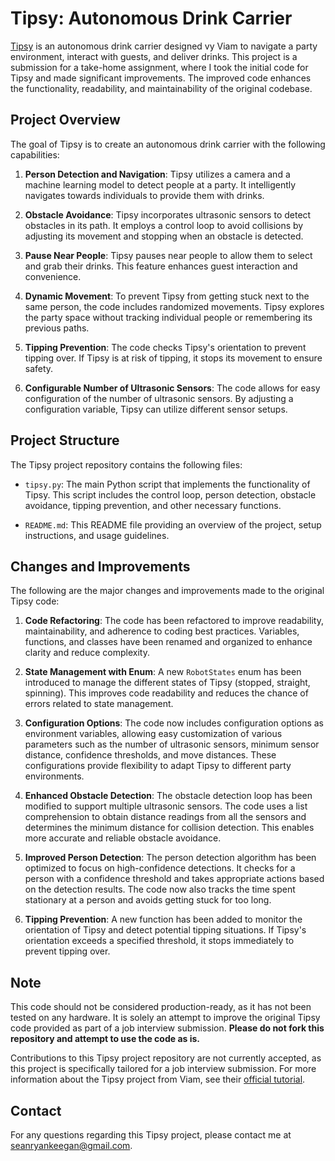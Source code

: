 # Tipsy: Autonomous Drink Carrier

[Tipsy](https://docs.viam.com/tutorials/projects/tipsy/) is an autonomous drink carrier designed vy Viam to navigate a party environment, interact with guests, and deliver drinks. This project is a submission for a take-home assignment, where I took the initial code for Tipsy and made significant improvements. The improved code enhances the functionality, readability, and maintainability of the original codebase.

## Project Overview

The goal of Tipsy is to create an autonomous drink carrier with the following capabilities:

1. **Person Detection and Navigation**: Tipsy utilizes a camera and a machine learning model to detect people at a party. It intelligently navigates towards individuals to provide them with drinks.

2. **Obstacle Avoidance**: Tipsy incorporates ultrasonic sensors to detect obstacles in its path. It employs a control loop to avoid collisions by adjusting its movement and stopping when an obstacle is detected.

3. **Pause Near People**: Tipsy pauses near people to allow them to select and grab their drinks. This feature enhances guest interaction and convenience.

4. **Dynamic Movement**: To prevent Tipsy from getting stuck next to the same person, the code includes randomized movements. Tipsy explores the party space without tracking individual people or remembering its previous paths.

5. **Tipping Prevention**: The code checks Tipsy's orientation to prevent tipping over. If Tipsy is at risk of tipping, it stops its movement to ensure safety.

6. **Configurable Number of Ultrasonic Sensors**: The code allows for easy configuration of the number of ultrasonic sensors. By adjusting a configuration variable, Tipsy can utilize different sensor setups.


## Project Structure

The Tipsy project repository contains the following files:

- `tipsy.py`: The main Python script that implements the functionality of Tipsy. This script includes the control loop, person detection, obstacle avoidance, tipping prevention, and other necessary functions.

- `README.md`: This README file providing an overview of the project, setup instructions, and usage guidelines.

## Changes and Improvements

The following are the major changes and improvements made to the original Tipsy code:

1. **Code Refactoring**: The code has been refactored to improve readability, maintainability, and adherence to coding best practices. Variables, functions, and classes have been renamed and organized to enhance clarity and reduce complexity.

2. **State Management with Enum**: A new `RobotStates` enum has been introduced to manage the different states of Tipsy (stopped, straight, spinning). This improves code readability and reduces the chance of errors related to state management.

3. **Configuration Options**: The code now includes configuration options as environment variables, allowing easy customization of various parameters such as the number of ultrasonic sensors, minimum sensor distance, confidence thresholds, and move distances. These configurations provide flexibility to adapt Tipsy to different party environments.

4. **Enhanced Obstacle Detection**: The obstacle detection loop has been modified to support multiple ultrasonic sensors. The code uses a list comprehension to obtain distance readings from all the sensors and determines the minimum distance for collision detection. This enables more accurate and reliable obstacle avoidance.

5. **Improved Person Detection**: The person detection algorithm has been optimized to focus on high-confidence detections. It checks for a person with a confidence threshold and takes appropriate actions based on the detection results. The code now also tracks the time spent stationary at a person and avoids getting stuck for too long.

6. **Tipping Prevention**: A new function has been added to monitor the orientation of Tipsy and detect potential tipping situations. If Tipsy's orientation exceeds a specified threshold, it stops immediately to prevent tipping over.

## Note

This code should not be considered production-ready, as it has not been tested on any hardware. It is solely an attempt to improve the original Tipsy code provided as part of a job interview submission. **Please do not fork this repository and attempt to use the code as is.**

Contributions to this Tipsy project repository are not currently accepted, as this project is specifically tailored for a job interview submission. For more information about the Tipsy project from Viam, see their [official tutorial](https://docs.viam.com/tutorials/projects/tipsy/).

## Contact

For any questions regarding this Tipsy project, please contact me at seanryankeegan@gmail.com.
